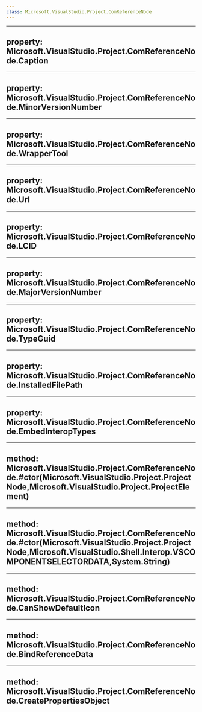 ```yaml
---
class: Microsoft.VisualStudio.Project.ComReferenceNode
---
```


---
property: Microsoft.VisualStudio.Project.ComReferenceNode.Caption
---

---
property: Microsoft.VisualStudio.Project.ComReferenceNode.MinorVersionNumber
---

---
property: Microsoft.VisualStudio.Project.ComReferenceNode.WrapperTool
---

---
property: Microsoft.VisualStudio.Project.ComReferenceNode.Url
---

---
property: Microsoft.VisualStudio.Project.ComReferenceNode.LCID
---

---
property: Microsoft.VisualStudio.Project.ComReferenceNode.MajorVersionNumber
---

---
property: Microsoft.VisualStudio.Project.ComReferenceNode.TypeGuid
---

---
property: Microsoft.VisualStudio.Project.ComReferenceNode.InstalledFilePath
---

---
property: Microsoft.VisualStudio.Project.ComReferenceNode.EmbedInteropTypes
---

---
method: Microsoft.VisualStudio.Project.ComReferenceNode.#ctor(Microsoft.VisualStudio.Project.ProjectNode,Microsoft.VisualStudio.Project.ProjectElement)
---

---
method: Microsoft.VisualStudio.Project.ComReferenceNode.#ctor(Microsoft.VisualStudio.Project.ProjectNode,Microsoft.VisualStudio.Shell.Interop.VSCOMPONENTSELECTORDATA,System.String)
---

---
method: Microsoft.VisualStudio.Project.ComReferenceNode.CanShowDefaultIcon
---

---
method: Microsoft.VisualStudio.Project.ComReferenceNode.BindReferenceData
---

---
method: Microsoft.VisualStudio.Project.ComReferenceNode.CreatePropertiesObject
---

